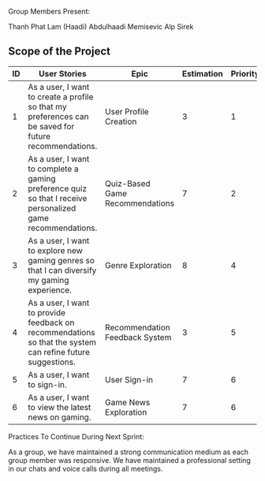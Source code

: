 
Group Members Present: 

  Thanh Phat Lam
  (Haadi) Abdulhaadi Memisevic
  Alp Sirek

  ## Scope of the Project

| ID  | User Stories                                                                                                | Epic                            | Estimation | Priority | Completion |
| --- | ----------------------------------------------------------------------------------------------------------- | ------------------------------- | ---------- | -------- | ------ |
| 1   | As a user, I want to create a profile so that my preferences can be saved for future recommendations.       | User Profile Creation           | 3          | 1        |  [ X ]   | 
| 2   | As a user, I want to complete a gaming preference quiz so that I receive personalized game recommendations. | Quiz-Based Game Recommendations | 7          | 2        |   [ ]   |
| 3   | As a user, I want to explore new gaming genres so that I can diversify my gaming experience.                | Genre Exploration               | 8          | 4        | [ ]     |
| 4   | As a user, I want to provide feedback on recommendations so that the system can refine future suggestions.  | Recommendation Feedback System  | 3          | 5        | [ ]     |
| 5   | As a user, I want to sign-in.                                                                               | User Sign-in                    | 7          | 6        | [ X ]    |
| 6   | As a user, I want to view the latest news on gaming.                                                        | Game News Exploration           | 7          | 6        | [ X ]    |


Practices To Continue During Next Sprint:

As a group, we have maintained a strong communication medium as each group member was responsive. We have maintained a professional setting in our chats and voice calls during all meetings. 

